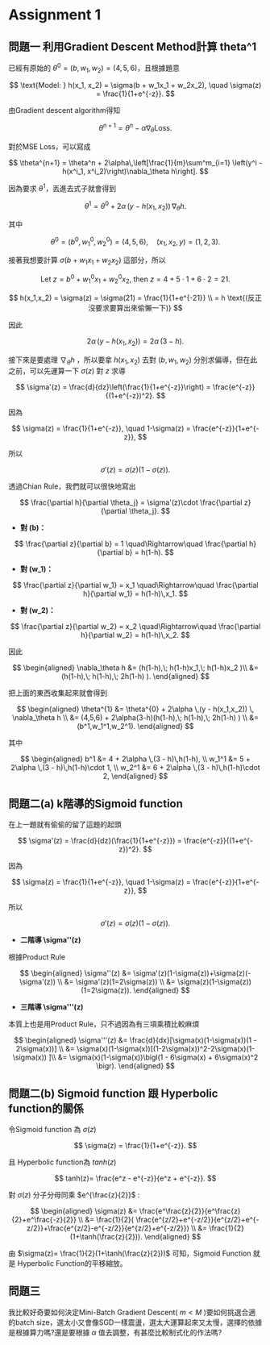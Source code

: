 # Assignment 1
## 問題一 利用Gradient Descent Method計算 theta^1
已經有原始的 $\theta^0 = (b,w_1,w_2) = (4,5,6)$，且根據題意

$$
\text{Model: } h(x_1, x_2) = \sigma(b + w_1x_1 + w_2x_2), \quad \sigma(z) = \frac{1}{1+e^{-z}}.
$$ 

由Gradient descent algorithm得知

$$
\theta^{n+1} = \theta^n - \alpha\nabla_{\theta}\text{Loss}.
$$

對於MSE Loss，可以寫成

$$ 
\theta^{n+1} = \theta^n + 2\alpha\,\left[\frac{1}{m}\sum^m_{i=1} \left(y^i - h(x^i_1, x^i_2)\right)\nabla_\theta h\right].
$$

因為要求 $\theta^1$，丟進去式子就會得到

$$
\theta^{1} = \theta^{0} + 2\alpha \,(y - h(x_1,x_2)) \, \nabla_\theta h.
$$

其中

$$
\theta^{0} = (b^0, w_1^0, w_2^0) = (4, 5, 6), \quad (x_1, x_2, y) = (1, 2, 3).
$$

接著我想要計算 $\sigma(b + w_1x_1 + w_2x_2)$ 這部分，所以

$$
\text{Let } z = b^0 + w_1^0 x_1 + w_2^0 x_2\text{, then } z = 4 + 5\cdot 1 + 6\cdot 2 = 21.
$$

$$
h(x_1,x_2) = \sigma(z) = \sigma(21) = \frac{1}{1+e^{-21}} \\
= h \text{(反正沒要求要算出來偷懶一下)}
$$

因此

$$
2\alpha \,(y - h(x_1,x_2)) = 2\alpha \,(3 - h).
$$

接下來是要處理 $\nabla_\theta h$ ，所以要拿 $h(x_1,x_2)$ 去對 $(b,w_1,w_2)$ 分別求偏導，但在此之前，可以先運算一下 $\sigma(z)$ 對 $z$ 求導

$$
\sigma'(z) = \frac{d}{dz}\left(\frac{1}{1+e^{-z}}\right) 
= \frac{e^{-z}}{(1+e^{-z})^2}.
$$

因為

$$
\sigma(z) = \frac{1}{1+e^{-z}}, 
\quad 1-\sigma(z) = \frac{e^{-z}}{1+e^{-z}},
$$

所以

$$
\sigma'(z) = \sigma(z)\bigl(1-\sigma(z)\bigr).
$$

透過Chian Rule，我們就可以很快地寫出

$$
\frac{\partial h}{\partial \theta_j} 
= \sigma'(z)\cdot \frac{\partial z}{\partial \theta_j}.
$$

- **對 \(b\)：**

$$
\frac{\partial z}{\partial b} = 1 
\quad\Rightarrow\quad 
\frac{\partial h}{\partial b} = h(1-h).
$$

- **對 \(w_1\)：**

$$
\frac{\partial z}{\partial w_1} = x_1 
\quad\Rightarrow\quad 
\frac{\partial h}{\partial w_1} = h(1-h)\,x_1.
$$

- **對 \(w_2\)：**

$$
\frac{\partial z}{\partial w_2} = x_2 
\quad\Rightarrow\quad 
\frac{\partial h}{\partial w_2} = h(1-h)\,x_2.
$$

因此

$$
\begin{aligned}
\nabla_\theta h &= (h(1-h),\; h(1-h)x_1,\; h(1-h)x_2 )\\
                &= (h(1-h),\; h(1-h),\; 2h(1-h) ).
\end{aligned}
$$

把上面的東西收集起來就會得到

$$
\begin{aligned}
\theta^{1} &= \theta^{0} + 2\alpha \,(y - h(x_1,x_2)) \, \nabla_\theta h \\
            &= (4,5,6) + 2\alpha(3-h)(h(1-h),\; h(1-h),\; 2h(1-h) ) \\
            &= (b^1,w_1^1,w_2^1).
\end{aligned}
$$

其中

$$
\begin{aligned}
b^1   &= 4 + 2\alpha \,(3 - h)\,h(1-h), \\
w_1^1 &= 5 + 2\alpha \,(3 - h)\,h(1-h)\cdot 1, \\
w_2^1 &= 6 + 2\alpha \,(3 - h)\,h(1-h)\cdot 2,
\end{aligned}
$$

## 問題二(a) k階導的Sigmoid function
在上一題就有偷偷的留了這題的起頭

$$
\sigma'(z) = \frac{d}{dz}(\frac{1}{1+e^{-z}}) 
= \frac{e^{-z}}{(1+e^{-z})^2}.
$$

因為

$$
\sigma(z) = \frac{1}{1+e^{-z}}, 
\quad 1-\sigma(z) = \frac{e^{-z}}{1+e^{-z}},
$$

所以

$$
\sigma'(z) = \sigma(z)(1-\sigma(z)).
$$

- **二階導 \sigma''(z)** 

根據Product Rule

$$
\begin{aligned}
\sigma''(z) &= \sigma'(z)(1-\sigma(z))+\sigma(z)(-\sigma'(z)) \\
            &= \sigma'(z)(1=2\sigma(z)) \\
            &= \sigma(z)(1-\sigma(z))(1=2\sigma(z)).
\end{aligned}
$$

- **三階導 \sigma'''(z)**

本質上也是用Product Rule，只不過因為有三項乘積比較麻煩

$$
\begin{aligned}
\sigma'''(z) &= \frac{d}{dx}[\sigma(x)(1-\sigma(x))(1 - 2\sigma(x))] \\
            &= \sigma(x)(1-\sigma(x))[(1-2\sigma(x))^2-2\sigma(x)(1-\sigma(x)) ]\\
            &= \sigma(x)(1-\sigma(x))\bigl(1 - 6\sigma(x) + 6\sigma(x)^2 \bigr).
\end{aligned}
$$

## 問題二(b) Sigmoid function 跟 Hyperbolic function的關係
令Sigmoid function 為 $\sigma(z)$ 

$$
\sigma(z) = \frac{1}{1+e^{-z}}.
$$ 

且 Hyperbolic function為 $tanh(z)$

$$ 
tanh(z)= \frac{e^z - e^{-z}}{e^z + e^{-z}}.
$$

對 $\sigma(z)$ 分子分母同乘 $e^{\frac{z}{2}}$ :

$$
\begin{aligned}
\sigma(z) &= \frac{e^\frac{z}{2}}{e^\frac{z}{2}+e^\frac{-z}{2}} \\
          &= \frac{1}{2}( \frac{e^{z/2}+e^{-z/2}}{e^{z/2}+e^{-z/2}}+\frac{e^{z/2}-e^{-z/2}}{e^{z/2}+e^{-z/2}}) \\
          &= \frac{1}{2}(1+\tanh(\frac{z}{2})).
\end{aligned}
$$

由 $\sigma(z)= \frac{1}{2}(1+\tanh(\frac{z}{2}))$ 可知，Sigmoid Function 就是 Hyperbolic Function的平移縮放。

## 問題三
我比較好奇要如何決定Mini-Batch Gradient Descent( $m<M$ )要如何挑選合適的batch size，選太小又會像SGD一樣震盪，選太大運算起來又太慢，選擇的依據是根據算力嗎?還是要根據 $\alpha$ 值去調整，有甚麼比較制式化的作法嗎?
